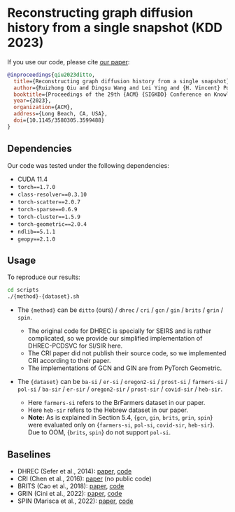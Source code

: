 # Reconstructing graph diffusion history from a single snapshot \(KDD 2023\)

If you use our code, please cite [our paper](https://doi.org/10.1145/3580305.3599488):

```bibtex
@inproceedings{qiu2023ditto,
  title={Reconstructing graph diffusion history from a single snapshot},
  author={Ruizhong Qiu and Dingsu Wang and Lei Ying and {H. Vincent} Poor and Yifang Zhang and Hanghang Tong},
  booktitle={Proceedings of the 29th {ACM} {SIGKDD} Conference on Knowledge Discovery and Data Mining},
  year={2023},
  organization={ACM},
  address={Long Beach, CA, USA},
  doi={10.1145/3580305.3599488}
}
```

## Dependencies

Our code was tested under the following dependencies:

- CUDA 11.4
- `torch==1.7.0`
- `class-resolver==0.3.10`
- `torch-scatter==2.0.7`
- `torch-sparse==0.6.9`
- `torch-cluster==1.5.9`
- `torch-geometric==2.0.4`
- `ndlib==5.1.1`
- `geopy==2.1.0`

## Usage

To reproduce our results:

```sh
cd scripts
./{method}-{dataset}.sh
```

- The `{method}` can be `ditto` (ours) / `dhrec` / `cri` / `gcn` / `gin` / `brits` / `grin` / `spin`.
  - The original code for DHREC is specially for SEIRS and is rather complicated, so we provide our simplified implementation of DHREC-PCDSVC for SI/SIR here.
  - The CRI paper did not publish their source code, so we implemented CRI according to their paper.
  - The implementations of GCN and GIN are from PyTorch Geometric.

- The `{dataset}` can be `ba-si` / `er-si` / `oregon2-si` / `prost-si` / `farmers-si` / `pol-si` / `ba-sir` / `er-sir` / `oregon2-sir` / `prost-sir` / `covid-sir` / `heb-sir`.
  - Here `farmers-si` refers to the BrFarmers dataset in our paper.
  - Here `heb-sir` refers to the Hebrew dataset in our paper.
  - **Note:** As is explained in Section 5.4, {`gcn`, `gin`, `brits`, `grin`, `spin`} were evaluated only on {`farmers-si`, `pol-si`, `covid-sir`, `heb-sir`}. Due to OOM, {`brits`, `spin`} do not support `pol-si`.

## Baselines

- DHREC \(Sefer et al., 2014\): [paper](http://www.cs.cmu.edu/~ckingsf/software/dhrec/icdm2014.pdf), [code](http://www.cs.cmu.edu/~ckingsf/software/dhrec/code.html)
- CRI \(Chen et al., 2016\): [paper](https://ieeexplore.ieee.org/ielaam/6488902/7387807/7395374-aam.pdf) \(no public code\)
- BRITS \(Cao et al., 2018\): [paper](https://proceedings.neurips.cc/paper/2018/file/734e6bfcd358e25ac1db0a4241b95651-Paper.pdf), [code](https://github.com/caow13/BRITS)
- GRIN \(Cini et al., 2022\): [paper](https://openreview.net/pdf?id=kOu3-S3wJ7), [code](https://github.com/Graph-Machine-Learning-Group/grin)
- SPIN \(Marisca et al., 2022\): [paper](https://arxiv.org/pdf/2205.13479.pdf), [code](https://github.com/Graph-Machine-Learning-Group/spin)